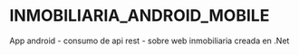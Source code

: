 # INMOBILIARIA_ANDROID_MOBILE
 App android - consumo de api rest - sobre web inmobiliaria creada en .Net
